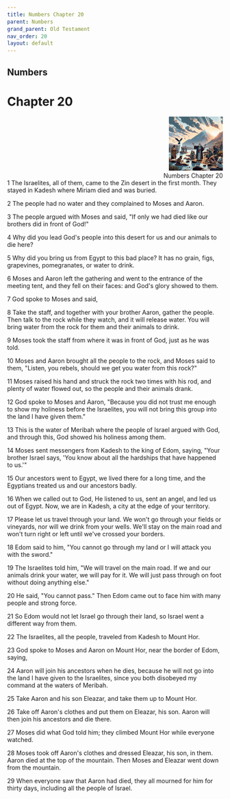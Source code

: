 ```yaml
---
title: Numbers Chapter 20
parent: Numbers
grand_parent: Old Testament
nav_order: 20
layout: default
---
```


## Numbers

# Chapter 20

<div style="clear: both; text-align: right;">
    <img src="/assets/Image/Numbers/500/20.jpg" alt="Numbers Chapter 20" class="chapter-image" style="max-width: 25%; height: auto;"/>
    <figcaption style="font-size: 14px;">Numbers Chapter 20</figcaption>
</div>
1 The Israelites, all of them, came to the Zin desert in the first month. They stayed in Kadesh where Miriam died and was buried.

2 The people had no water and they complained to Moses and Aaron.

3 The people argued with Moses and said, "If only we had died like our brothers did in front of God!"

4 Why did you lead God's people into this desert for us and our animals to die here?

5 Why did you bring us from Egypt to this bad place? It has no grain, figs, grapevines, pomegranates, or water to drink.

6 Moses and Aaron left the gathering and went to the entrance of the meeting tent, and they fell on their faces: and God's glory showed to them.

7 God spoke to Moses and said,

8 Take the staff, and together with your brother Aaron, gather the people. Then talk to the rock while they watch, and it will release water. You will bring water from the rock for them and their animals to drink.

9 Moses took the staff from where it was in front of God, just as he was told.

10 Moses and Aaron brought all the people to the rock, and Moses said to them, "Listen, you rebels, should we get you water from this rock?"

11 Moses raised his hand and struck the rock two times with his rod, and plenty of water flowed out, so the people and their animals drank.

12 God spoke to Moses and Aaron, "Because you did not trust me enough to show my holiness before the Israelites, you will not bring this group into the land I have given them."

13 This is the water of Meribah where the people of Israel argued with God, and through this, God showed his holiness among them.

14 Moses sent messengers from Kadesh to the king of Edom, saying, "Your brother Israel says, 'You know about all the hardships that have happened to us.'"

15 Our ancestors went to Egypt, we lived there for a long time, and the Egyptians treated us and our ancestors badly.

16 When we called out to God, He listened to us, sent an angel, and led us out of Egypt. Now, we are in Kadesh, a city at the edge of your territory.

17 Please let us travel through your land. We won't go through your fields or vineyards, nor will we drink from your wells. We'll stay on the main road and won't turn right or left until we've crossed your borders.

18 Edom said to him, "You cannot go through my land or I will attack you with the sword."

19 The Israelites told him, "We will travel on the main road. If we and our animals drink your water, we will pay for it. We will just pass through on foot without doing anything else."

20 He said, "You cannot pass." Then Edom came out to face him with many people and strong force.

21 So Edom would not let Israel go through their land, so Israel went a different way from them.

22 The Israelites, all the people, traveled from Kadesh to Mount Hor.

23 God spoke to Moses and Aaron on Mount Hor, near the border of Edom, saying,

24 Aaron will join his ancestors when he dies, because he will not go into the land I have given to the Israelites, since you both disobeyed my command at the waters of Meribah.

25 Take Aaron and his son Eleazar, and take them up to Mount Hor.

26 Take off Aaron's clothes and put them on Eleazar, his son. Aaron will then join his ancestors and die there.

27 Moses did what God told him; they climbed Mount Hor while everyone watched.

28 Moses took off Aaron's clothes and dressed Eleazar, his son, in them. Aaron died at the top of the mountain. Then Moses and Eleazar went down from the mountain.

29 When everyone saw that Aaron had died, they all mourned for him for thirty days, including all the people of Israel.


